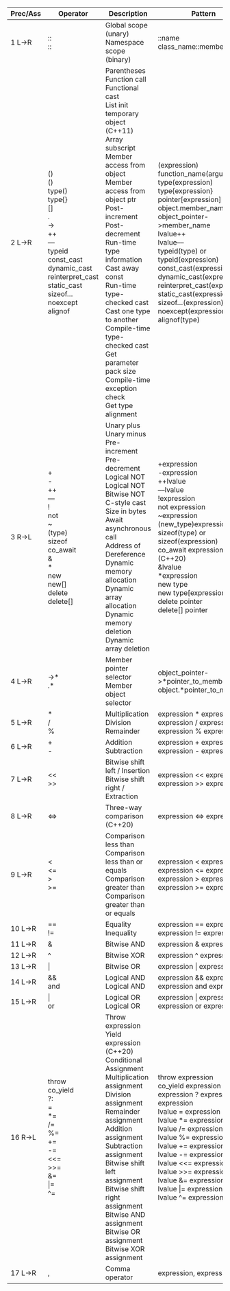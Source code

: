 |Prec/Ass|Operator|Description|Pattern|
|---|---|---|---|
|1 L->R|::  <br>::|Global scope (unary)  <br>Namespace scope (binary)|::name  <br>class_name::member_name|
|2 L->R|()  <br>()  <br>type()  <br>type{}  <br>[]  <br>.  <br>->  <br>++  <br>––  <br>typeid  <br>const_cast  <br>dynamic_cast  <br>reinterpret_cast  <br>static_cast  <br>sizeof…  <br>noexcept  <br>alignof|Parentheses  <br>Function call  <br>Functional cast  <br>List init temporary object (C++11)  <br>Array subscript  <br>Member access from object  <br>Member access from object ptr  <br>Post-increment  <br>Post-decrement  <br>Run-time type information  <br>Cast away const  <br>Run-time type-checked cast  <br>Cast one type to another  <br>Compile-time type-checked cast  <br>Get parameter pack size  <br>Compile-time exception check  <br>Get type alignment|(expression)  <br>function_name(arguments)  <br>type(expression)  <br>type{expression}  <br>pointer[expression]  <br>object.member_name  <br>object_pointer->member_name  <br>lvalue++  <br>lvalue––  <br>typeid(type) or typeid(expression)  <br>const_cast<type>(expression)  <br>dynamic_cast<type>(expression)  <br>reinterpret_cast<type>(expression)  <br>static_cast<type>(expression)  <br>sizeof…(expression)  <br>noexcept(expression)  <br>alignof(type)|
|3 R->L|+  <br>-  <br>++  <br>––  <br>!  <br>not  <br>~  <br>(type)  <br>sizeof  <br>co_await  <br>&  <br>*  <br>new  <br>new[]  <br>delete  <br>delete[]|Unary plus  <br>Unary minus  <br>Pre-increment  <br>Pre-decrement  <br>Logical NOT  <br>Logical NOT  <br>Bitwise NOT  <br>C-style cast  <br>Size in bytes  <br>Await asynchronous call  <br>Address of  <br>Dereference  <br>Dynamic memory allocation  <br>Dynamic array allocation  <br>Dynamic memory deletion  <br>Dynamic array deletion|+expression  <br>-expression  <br>++lvalue  <br>––lvalue  <br>!expression  <br>not expression  <br>~expression  <br>(new_type)expression  <br>sizeof(type) or sizeof(expression)  <br>co_await expression (C++20)  <br>&lvalue  <br>*expression  <br>new type  <br>new type[expression]  <br>delete pointer  <br>delete[] pointer|
|4 L->R|->*  <br>.*|Member pointer selector  <br>Member object selector|object_pointer->*pointer_to_member  <br>object.*pointer_to_member|
|5 L->R|*  <br>/  <br>%|Multiplication  <br>Division  <br>Remainder|expression * expression  <br>expression / expression  <br>expression % expression|
|6 L->R|+  <br>-|Addition  <br>Subtraction|expression + expression  <br>expression - expression|
|7 L->R|<<  <br>>>|Bitwise shift left / Insertion  <br>Bitwise shift right / Extraction|expression << expression  <br>expression >> expression|
|8 L->R|<=>|Three-way comparison (C++20)|expression <=> expression|
|9 L->R|<  <br><=  <br>>  <br>>=|Comparison less than  <br>Comparison less than or equals  <br>Comparison greater than  <br>Comparison greater than or equals|expression < expression  <br>expression <= expression  <br>expression > expression  <br>expression >= expression|
|10 L->R|==  <br>!=|Equality  <br>Inequality|expression == expression  <br>expression != expression|
|11 L->R|&|Bitwise AND|expression & expression|
|12 L->R|^|Bitwise XOR|expression ^ expression|
|13 L->R|\||Bitwise OR|expression \| expression|
|14 L->R|&&  <br>and|Logical AND  <br>Logical AND|expression && expression  <br>expression and expression|
|15 L->R|\|  <br>or|Logical OR  <br>Logical OR|expression \| expression  <br>expression or expression|
|16 R->L|throw  <br>co_yield  <br>?:  <br>=  <br>*=  <br>/=  <br>%=  <br>+=  <br>-=  <br><<=  <br>>>=  <br>&=  <br>\|=  <br>^=|Throw expression  <br>Yield expression (C++20)  <br>Conditional  <br>Assignment  <br>Multiplication assignment  <br>Division assignment  <br>Remainder assignment  <br>Addition assignment  <br>Subtraction assignment  <br>Bitwise shift left assignment  <br>Bitwise shift right assignment  <br>Bitwise AND assignment  <br>Bitwise OR assignment  <br>Bitwise XOR assignment|throw expression  <br>co_yield expression  <br>expression ? expression : expression  <br>lvalue = expression  <br>lvalue *= expression  <br>lvalue /= expression  <br>lvalue %= expression  <br>lvalue += expression  <br>lvalue -= expression  <br>lvalue <<= expression  <br>lvalue >>= expression  <br>lvalue &= expression  <br>lvalue \|= expression  <br>lvalue ^= expression|
|17 L->R|,|Comma operator|expression, expression|